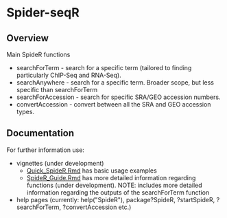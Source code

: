 # Spider-seqR


## Overview
Main SpideR functions
- searchForTerm - search for a specific term (tailored to finding particularly ChIP-Seq and RNA-Seq).
- searchAnywhere - search for a specific term. Broader scope, but less specific than searchForTerm
- searchForAccession - search for specific SRA/GEO accession numbers.
- convertAccession - convert between all the SRA and GEO accession types.


## Documentation
For further information use:
- vignettes (under development) 
    * [Quick_SpideR.Rmd](vignettes/Quick_SpideR.Rmd) has basic usage examples
    * [SpideR_Guide.Rmd](vignettes/SpideR_Guide.Rmd) has more detailed information regarding functions (under development). NOTE: includes more detailed information regarding the outputs of the searchForTerm function
- help pages (currently: help("SpideR"), package?SpideR, ?startSpideR, ?searchForTerm, ?convertAccession etc.)
